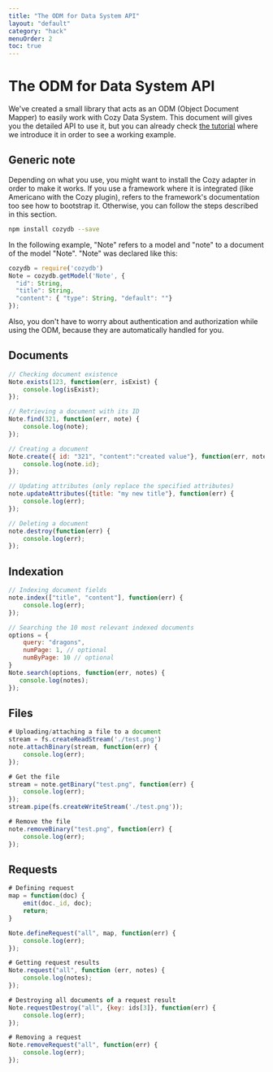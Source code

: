 ```yaml
---
title: "The ODM for Data System API"
layout: "default"
category: "hack"
menuOrder: 2
toc: true
---
```


# The ODM for Data System API

We've created a small library that acts as an ODM (Object Document Mapper) to easily work with Cozy Data System. This document will gives you the detailed API to use it, but you can already check [the tutorial](/hack/getting-started/play-with-data-system.html) where we introduce it in order to see a working example.

## Generic note
Depending on what you use, you might want to install the Cozy adapter in order to make it works. If you use a framework where it is integrated (like Americano with the Cozy plugin), refers to the framework's documentation too see how to bootstrap it. Otherwise, you can follow the steps described in this section.


```bash
npm install cozydb --save
```

In the following example, "Note" refers to a model and "note" to a document of the model "Note". "Note" was declared like this:
```javascript
cozydb = require('cozydb')
Note = cozydb.getModel('Note', {
  "id": String,
  "title": String,
  "content": { "type": String, "default": ""}
});
```

Also, you don't have to worry about authentication and authorization while using the ODM, because they are automatically handled for you.

## Documents

```javascript
// Checking document existence
Note.exists(123, function(err, isExist) {
    console.log(isExist);
});

// Retrieving a document with its ID
Note.find(321, function(err, note) {
    console.log(note);
});

// Creating a document
Note.create({ id: "321", "content":"created value"}, function(err, note) {
    console.log(note.id);
});

// Updating attributes (only replace the specified attributes)
note.updateAttributes({title: "my new title"}, function(err) {
    console.log(err);
});

// Deleting a document
note.destroy(function(err) {
    console.log(err);
});
```

## Indexation

```javascript
// Indexing document fields
note.index(["title", "content"], function(err) {
    console.log(err);
});

// Searching the 10 most relevant indexed documents
options = {
    query: "dragons",
    numPage: 1, // optional
    numByPage: 10 // optional
}
Note.search(options, function(err, notes) {
   console.log(notes);
});
```


## Files

```javascript
# Uploading/attaching a file to a document
stream = fs.createReadStream('./test.png')
note.attachBinary(stream, function(err) {
    console.log(err);
});

# Get the file
stream = note.getBinary("test.png", function(err) {
    console.log(err);
});
stream.pipe(fs.createWriteStream('./test.png'));

# Remove the file
note.removeBinary("test.png", function(err) {
    console.log(err);
});
```

## Requests

```javascript
# Defining request
map = function(doc) {
    emit(doc._id, doc);
    return;
}

Note.defineRequest("all", map, function(err) {
    console.log(err);
});

# Getting request results
Note.request("all", function (err, notes) {
    console.log(notes);
});

# Destroying all documents of a request result
Note.requestDestroy("all", {key: ids[3]}, function(err) {
    console.log(err);
});

# Removing a request
Note.removeRequest("all", function(err) {
    console.log(err);
});
```
